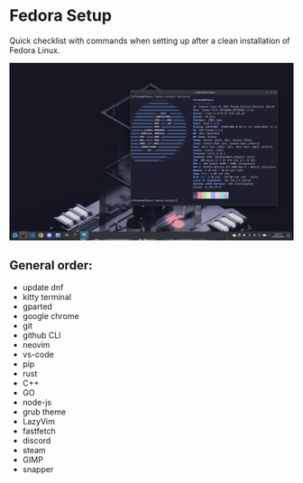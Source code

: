 # Fedora Setup
Quick checklist with commands when setting up after a clean installation of Fedora Linux.

![Screenshot of the setup.](screenshot.png?raw=true "KDE Plasma Fedora")

## General order:
- update dnf
- kitty terminal
- gparted
- google chrome
- git
- github CLI
- neovim
- vs-code
- pip
- rust
- C++
- GO
- node-js
- grub theme
- LazyVim
- fastfetch
- discord
- steam
- GIMP
- snapper
